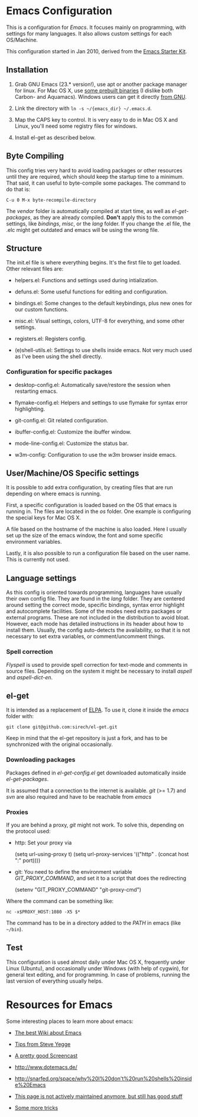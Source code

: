 # Emacs Configuration

This is a configuration for _Emacs_. It focuses mainly on programming,
with settings for many languages. It also allows custom settings for
each OS/Machine.

This configuration started in Jan 2010, derived from the [Emacs
Starter Kit](http://github.com/technomancy/emacs-starter-kit/).

## Installation

1. Grab GNU Emacs (23.* version!), use apt or another package manager
for linux. For Mac OS X, use [some prebuilt
binaries](http://emacsformacosx.com/) (I dislike both Carbon- and
Aquamacs). Windows users can get it directly [from
GNU](http://ftp.gnu.org/pub/gnu/emacs/windows/emacs-23.1-bin-i386.zip).

2. Link the directory with `ln -s ~/{emacs_dir} ~/.emacs.d`.

3. Map the CAPS key to control. It is very easy to do in Mac OS X and
Linux, you'll need some registry files for windows.

4. Install el-get as described below.

## Byte Compiling

This config tries very hard to avoid loading packages or other
resources until they are required, which should keep the startup time
to a minimum. That said, it can useful to byte-compile some
packages. The command to do that is:

`C-u 0 M-x byte-recompile-directory`

The _vendor_ folder is automatically compiled at start time, as well
as _el-get-packages_, as they are already compiled. __Don't__ apply
this to the common settings, like _bindings_, _misc_, or the _lang_
folder. If you change the .el file, the .elc might get outdated and
emacs will be using the wrong file.

## Structure

The init.el file is where everything begins. It's the first file to
get loaded. Other relevant files are:

* helpers.el: Functions and settings used during intialization.

* defuns.el: Some useful functions for editing and configuration.

* bindings.el: Some changes to the default keybindings, plus new ones
  for our custom functions.

* misc.el: Visual settings, colors, UTF-8 for everything, and some
  other settings.

* registers.el: Registers config.

* (e)shell-utils.el: Settings to use shells inside emacs. Not very
  much used as I've been using the shell directly.

### Configuration for specific packages

* desktop-config.el: Automatically save/restore the session when
  restarting emacs.

* flymake-config.el: Helpers and settings to use flymake for syntax
  error highlighting.

* git-config.el: Git related configuration.

* ibuffer-config.el: Customize the ibuffer window.

* mode-line-config.el: Customize the status bar.

* w3m-config: Configuration to use the _w3m_ browser inside emacs.

## User/Machine/OS Specific settings

It is possible to add extra configuration, by creating files that are
run depending on where emacs is running.

First, a specific configuration is loaded based on the OS that emacs is
running in. The files are located in the _os_ folder. One example is
configuring the special keys for Mac OS X.

A file based on the hostname of the machine is also loaded. Here I
usually set up the size of the emacs window, the font and some
specific environment variables.

Lastly, it is also possible to run a configuration file based on the
user name. This is currently not used.

## Language settings

As this config is oriented towards programming, languages have usually
their own config file. They are found in the _lang_ folder. They are
centered around setting the correct mode, specific bindings, syntax
error highlight and autocomplete facilities. Some of the modes need
extra packages or external programs. These are not included in the
distribution to avoid bloat. However, each mode has detailed
instructions in its header about how to install them. Usually, the
config auto-detects the availability, so that it is not necessary to
set extra variables, or comment/uncomment things.

### Spell correction

_Flyspell_ is used to provide spell correction for text-mode and
comments in source files. Depending on the system it might be
necessary to install _aspell_ and _aspell-dict-en_.

## el-get

It is intended as a replacement of [ELPA](http://tromey.com/elpa). To
use it, clone it inside the _emacs_ folder with:

`git clone git@github.com:sirech/el-get.git`

Keep in mind that the el-get repository is just a fork, and has to be
synchronized with the original occasionally.

### Downloading packages

Packages defined in _el-get-config.el_ get downloaded automatically
inside _el-get-packages_.

It is assumed that a connection to the internet is available. _git_
(>= 1.7) and _svn_ are also required and have to be reachable from
_emacs_

### Proxies

If you are behind a proxy, _git_ might not work. To solve this,
depending on the protocol used:

* http: Set your proxy via

    (setq url-using-proxy t)
    (setq url-proxy-services
      '(("http" . (concat host ":" port))))

* git: You need to define the environment variable
  _GIT_PROXY_COMMAND_, and set it to a script that does the
  redirecting
  
    (setenv "GIT_PROXY_COMMAND" "git-proxy-cmd")
    
Where the command can be something like:

    nc -x$PROXY_HOST:1080 -X5 $*
    
The command has to be in a directory added to the _PATH_ in emacs
(like `~/bin`).

## Test

This configuration is used almost daily under Mac OS X, frequently
under Linux (Ubuntu), and occasionally under Windows (with help of
cygwin), for general text editing, and for programming. In case of
problems, running the last version of everything usually helps.

# Resources for Emacs

Some interesting places to learn more about emacs:

* [The best Wiki about Emacs](www.emacswiki.org)

* [Tips from Steve
  Yegge](http://steve.yegge.googlepages.com/effective-emacs)

* [A pretty good Screencast](http://peepcode.com/products/meet-emacs)

* http://www.dotemacs.de/

* http://snarfed.org/space/why%20I%20don't%20run%20shells%20inside%20Emacs
  
* [This page is not actively maintained anymore, but still has good
  stuff](http://emacsblog.org/)
  
* [Some more tricks](http://sachachua.com/wp/category/emacs/)
